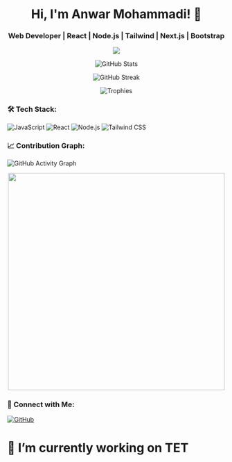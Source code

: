 <h1 align="center">Hi, I'm Anwar Mohammadi! 🚀</h1>
<h3 align="center">Web Developer | React | Node.js | Tailwind | Next.js | Bootstrap </h3>

<!-- Typing SVG -->
<p align="center">
  <img src="https://readme-typing-svg.herokuapp.com?font=Fira+Code&size=22&pause=1000&color=F70000&center=true&width=435&lines=Welcome+to+my+GitHub+profile!;I+am+a+Web+Developer!;I+love+React+%26+Node.js!;Building+awesome+projects!">
</p>

<!-- GitHub Stats -->
<p align="center">
  <img src="https://github-readme-stats.vercel.app/api?username=abbasalizada1380&show_icons=true&theme=radical" alt="GitHub Stats" />
</p>

<!-- Streak Stats -->
<p align="center">
  <img src="https://streak-stats.demolab.com/?user=abbasalizada1380&theme=dark" alt="GitHub Streak" />
</p>

<!-- Trophy Showcase -->
<p align="center">
  <img src="https://github-profile-trophy.vercel.app/?username=abbasalizada1380&theme=onedark" alt="Trophies" />
</p>

<!-- Technologies & Tools -->
### 🛠 Tech Stack:
![JavaScript](https://img.shields.io/badge/JavaScript-F7DF1E?style=for-the-badge&logo=javascript&logoColor=black)
![React](https://img.shields.io/badge/React-61DAFB?style=for-the-badge&logo=react&logoColor=black)
![Node.js](https://img.shields.io/badge/Node.js-339933?style=for-the-badge&logo=node.js&logoColor=white)
![Tailwind CSS](https://img.shields.io/badge/TailwindCSS-06B6D4?style=for-the-badge&logo=tailwindcss&logoColor=white)

<!-- GitHub Contribution Graph -->
### 📈 Contribution Graph:
![GitHub Activity Graph](https://github-readme-activity-graph.vercel.app/graph?username=abbasalizada1380&theme=react-dark)

<!-- Fun GIF -->
<p align="center">
  <img src="https://media.giphy.com/media/qgQUggAC3Pfv687qPC/giphy.gif" width="500">
</p>

<!-- Connect with Me -->
### 🤝 Connect with Me:
[![GitHub](https://img.shields.io/badge/GitHub-black?style=for-the-badge&logo=github)](https://github.com/abbasalizada1380)
# 🔭 I’m currently working on TET
